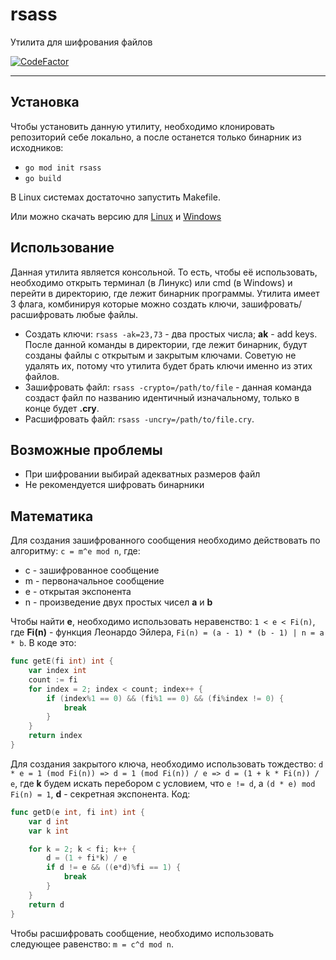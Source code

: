 # rsass
Утилита для шифрования файлов

[![CodeFactor](https://www.codefactor.io/repository/github/sashashrek/rsass/badge)](https://www.codefactor.io/repository/github/sashashrek/rsass)

---

## Установка
Чтобы установить данную утилиту, необходимо клонировать репозиторий себе локально, а после останется только бинарник из исходников:
* ```go mod init rsass```
* ```go build```

В Linux системах достаточно запустить Makefile.

Или можно скачать версию для [Linux](http://188.227.84.204:121/linux/rsass64.tar.gz) и [Windows](http://188.227.84.204:121/windows/rsass64.zip)

## Использование
Данная утилита является консольной. То есть, чтобы её использовать, необходимо открыть терминал (в Линукс) или cmd (в Windows) и перейти в директорию, где лежит бинарник программы. Утилита имеет 3 флага, комбинируя которые можно создать ключи, зашифровать/расшифровать любые файлы.

* Создать ключи: ```rsass -ak=23,73``` - два простых числа; **ak** - add keys. После данной команды в директории, где лежит бинарник, будут созданы файлы с открытым и закрытым ключами. Советую не удалять их, потому что утилита будет брать ключи именно из этих файлов.
* Зашифровать файл: ```rsass -crypto=/path/to/file``` - данная команда создаст файл по названию идентичный изначальному, только в конце будет **.cry**.
* Расшифровать файл: ```rsass -uncry=/path/to/file.cry```.

## Возможные проблемы
* При шифровании выбирай адекватных размеров файл
* Не рекомендуется шифровать бинарники

## Математика
Для создания зашифрованного сообщения необходимо действовать по алгоритму: 
```c = m^e mod n```, где:
* c - зашифрованное сообщение
* m - первоначальное сообщение
* e - открытая экспонента
* n - произведение двух простых чисел **a** и **b**

Чтобы найти **e**, необходимо использовать неравенство: 
```1 < e < Fi(n)```, где **Fi(n)** - функция Леонардо Эйлера, ```Fi(n) = (a - 1) * (b - 1) | n = a * b```. В коде это:
```go
func getE(fi int) int {
	var index int
	count := fi
	for index = 2; index < count; index++ {
		if (index%1 == 0) && (fi%1 == 0) && (fi%index != 0) {
			break
		}
	}
	return index
}
```
Для создания закрытого ключа, необходимо использовать тождество: 
```d * e = 1 (mod Fi(n)) => d = 1 (mod Fi(n)) / e => d = (1 + k * Fi(n)) / e```, где **k** будем искать перебором с условием, что ```e != d```, а ```(d * e) mod Fi(n) = 1```, **d** - секретная экспонента. Код:
```go
func getD(e int, fi int) int {
	var d int
	var k int

	for k = 2; k < fi; k++ {
		d = (1 + fi*k) / e
		if d != e && ((e*d)%fi == 1) {
			break
		}
	}
	return d
}
```
Чтобы расшифровать сообщение, необходимо использовать следующее равенство: 
```m = c^d mod n```.
